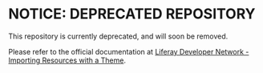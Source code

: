 # NOTICE: DEPRECATED REPOSITORY

This repository is currently deprecated, and will soon be removed.

Please refer to the official documentation at
[Liferay Developer Network - Importing Resources with a Theme](https://dev.liferay.com/develop/tutorials/-/knowledge_base/7-0/importing-resources-with-a-theme).